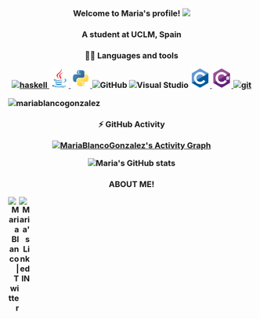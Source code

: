 
<h3 align="center">
  Welcome to Maria's profile!
  <img src="https://media.giphy.com/media/hvRJCLFzcasrR4ia7z/giphy.gif" width="28">
  <h3 align="center">A student at UCLM, Spain</h3>
</h3>

<h3 align="center"> 👨‍💻 Languages and tools

<p align="center">
<a href="https://www.haskell.org/" target="_blank"> <img src="https://upload.wikimedia.org/wikipedia/commons/1/1c/Haskell-Logo.svg" alt="haskell" width="40" height="40"/> </a> <a href="https://www.java.com" target="_blank"> <img src="https://raw.githubusercontent.com/devicons/devicon/master/icons/java/java-original.svg" alt="java" width="40" height="40"/> </a> <a href="https://www.python.org" target="_blank"> <img src="https://raw.githubusercontent.com/devicons/devicon/master/icons/python/python-original.svg" alt="python" width="40" height="40"/> </a> 
  <a><img alt="GitHub" title="GitHub" height="36px"
      src="https://i.imgur.com/DZgetVv.png"></a>
  <a><img alt="Visual Studio" title="Visual Studio Code" height="36px"
      src="https://img.icons8.com/fluent/48/000000/visual-studio-code-2019.png"></a>
 <a href="https://www.cprogramming.com/" target="_blank"> <img src="https://raw.githubusercontent.com/devicons/devicon/master/icons/c/c-original.svg" alt="c" width="40" height="40"/> </a> <a href="https://www.w3schools.com/cs/" target="_blank"> <img src="https://raw.githubusercontent.com/devicons/devicon/master/icons/csharp/csharp-original.svg" alt="csharp" width="40" height="40"/> </a> <a href="https://git-scm.com/" target="_blank"> <img src="https://www.vectorlogo.zone/logos/git-scm/git-scm-icon.svg" alt="git" width="40" height="40"/> </a> 
  <p align="left"> <img src="https://komarev.com/ghpvc/?username=mariablancogonzalez&label=Profile%20views&color=0e75b6&style=flat" alt="mariablancogonzalez" /> </p>
</p>


<!-- https://github.com/jamesgeorge007/github-activity-readme -->
<h3 align="center">⚡ GitHub Activity
  <br/>

<!--START_SECTION:activity-->
<!-- https://github.com/ashutosh00710/github-readme-activity-graph -->
<a href="https://github.com/ashutosh00710/github-readme-activity-graph"><img alt="MariaBlancoGonzalez's Activity Graph" src="https://activity-graph.herokuapp.com/graph?username=MariaBlancoGonzalez&bg_color=0D1117&color=5BCDEC&line=5BCDEC&point=FFFFFF&hide_border=true" /></a>

![Maria's GitHub stats](https://github-readme-stats.vercel.app/api?username=MariaBlancoGonzalez&show_icons=true&theme=gotham)
<!--END_SECTION:activity-->
</details>

<h3 align="center"> ABOUT ME!
<p align="right">
<a href="https://twitter.com/Maria_18bg">
  <img align="left" alt="Maria Blanco | Twitter" width="22px" src="https://raw.githubusercontent.com/peterthehan/peterthehan/master/assets/twitter.svg" /> </a>
<a href="https://www.linkedin.com/in/maría-blanco-gonzález-mohíno-08a75620b/">
  <img align="left" alt="Maria's LinkedIN" width="22px" src="https://raw.githubusercontent.com/peterthehan/peterthehan/master/assets/linkedin.svg" /> </a>
</p>
